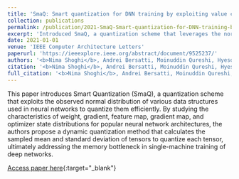 ```yaml
---
title: 'SmaQ: Smart quantization for DNN training by exploiting value clustering'
collection: publications
permalink: /publication/2021-SmaQ-Smart-quantization-for-DNN-training-by-exploiting-value-clustering
excerpt: 'Introduced SmaQ, a quantization scheme that leverages the normal distribution of neural network data structures to efficiently quantize them, addressing the memory bottleneck in single-machine training of deep networks.'
date: 2021-01-01
venue: 'IEEE Computer Architecture Letters'
paperurl: 'https://ieeexplore.ieee.org/abstract/document/9525237/'
authors: '<b>Nima Shoghi</b>, Andrei Bersatti, Moinuddin Qureshi, Hyesoon Kim'
citation: '<b>Nima Shoghi</b>, Andrei Bersatti, Moinuddin Qureshi, Hyesoon Kim, IEEE Computer Architecture Letters 20 (2), 126-129, 2021'
full_citation: '<b>Nima Shoghi</b>, Andrei Bersatti, Moinuddin Qureshi, Hyesoon Kim, IEEE Computer Architecture Letters 20 (2), 126-129, 2021'
---
```


This paper introduces Smart Quantization (SmaQ), a quantization scheme that exploits the observed normal distribution of various data structures used in neural networks to quantize them efficiently. By studying the characteristics of weight, gradient, feature map, gradient map, and optimizer state distributions for popular neural network architectures, the authors propose a dynamic quantization method that calculates the sampled mean and standard deviation of tensors to quantize each tensor, ultimately addressing the memory bottleneck in single-machine training of deep networks.

[Access paper here](https://ieeexplore.ieee.org/abstract/document/9525237/){:target="_blank"}
